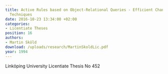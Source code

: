 ```yaml
---
title: Active Rules based on Object-Relational Queries - Efficient Change Monitoring
  Techniques
date: 2016-10-23 13:34:00 +02:00
categories:
- Licentiate Theses
position: 16
authors:
- Martin Sköld
download: /uploads/research/MartinSkoldLic.pdf
year: 1994
---
```


Linköping University Licentiate Thesis No 452
